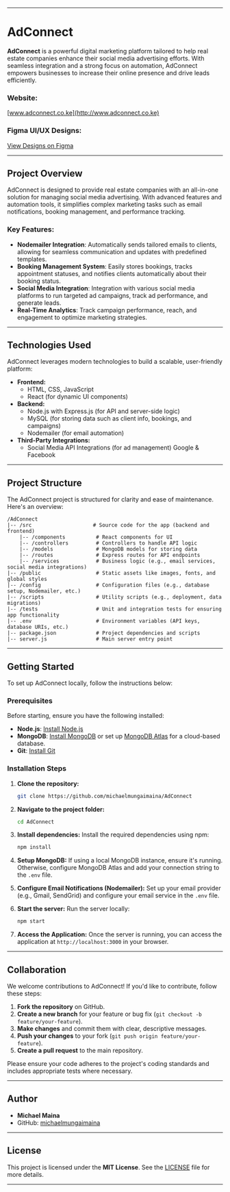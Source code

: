 
---

# AdConnect

**AdConnect** is a powerful digital marketing platform tailored to help real estate companies enhance their social media advertising efforts. With seamless integration and a strong focus on automation, AdConnect empowers businesses to increase their online presence and drive leads efficiently.

### Website:
[www.adconnect.co.ke](http://www.adconnect.co.ke)

### Figma UI/UX Designs:
[View Designs on Figma](https://www.figma.com/design/BgGZnePw9nDgORufkJarOn/MY-PROJECTS?node-id=1465-6&t=AagF4VKp5gml27n5-0)

---

## Project Overview

AdConnect is designed to provide real estate companies with an all-in-one solution for managing social media advertising. With advanced features and automation tools, it simplifies complex marketing tasks such as email notifications, booking management, and performance tracking.

### Key Features:

- **Nodemailer Integration**: Automatically sends tailored emails to clients, allowing for seamless communication and updates with predefined templates.
- **Booking Management System**: Easily stores bookings, tracks appointment statuses, and notifies clients automatically about their booking status.
- **Social Media Integration**: Integration with various social media platforms to run targeted ad campaigns, track ad performance, and generate leads.
- **Real-Time Analytics**: Track campaign performance, reach, and engagement to optimize marketing strategies.

---

## Technologies Used

AdConnect leverages modern technologies to build a scalable, user-friendly platform:

- **Frontend:**
  - HTML, CSS, JavaScript
  - React (for dynamic UI components)
- **Backend:**
  - Node.js with Express.js (for API and server-side logic)
  - MySQL (for storing data such as client info, bookings, and campaigns)
  - Nodemailer (for email automation)
- **Third-Party Integrations:**
  - Social Media API Integrations (for ad management) Google & Facebook

---

## Project Structure

The AdConnect project is structured for clarity and ease of maintenance. Here's an overview:

```
/AdConnect
|-- /src                    # Source code for the app (backend and frontend)
    |-- /components          # React components for UI
    |-- /controllers         # Controllers to handle API logic
    |-- /models              # MongoDB models for storing data
    |-- /routes              # Express routes for API endpoints
    |-- /services            # Business logic (e.g., email services, social media integrations)
|-- /public                  # Static assets like images, fonts, and global styles
|-- /config                  # Configuration files (e.g., database setup, Nodemailer, etc.)
|-- /scripts                 # Utility scripts (e.g., deployment, data migrations)
|-- /tests                   # Unit and integration tests for ensuring app functionality
|-- .env                     # Environment variables (API keys, database URIs, etc.)
|-- package.json             # Project dependencies and scripts
|-- server.js                # Main server entry point
```

---

## Getting Started

To set up AdConnect locally, follow the instructions below:

### Prerequisites

Before starting, ensure you have the following installed:

- **Node.js**: [Install Node.js](https://nodejs.org/)
- **MongoDB**: [Install MongoDB](https://www.mongodb.com/try/download/community) or set up [MongoDB Atlas](https://www.mongodb.com/cloud/atlas) for a cloud-based database.
- **Git**: [Install Git](https://git-scm.com/)

### Installation Steps

1. **Clone the repository:**
   ```bash
   git clone https://github.com/michaelmungaimaina/AdConnect
   ```

2. **Navigate to the project folder:**
   ```bash
   cd AdConnect
   ```

3. **Install dependencies:**
   Install the required dependencies using npm:
   ```bash
   npm install
   ```

4. **Setup MongoDB:**
   If using a local MongoDB instance, ensure it's running. Otherwise, configure MongoDB Atlas and add your connection string to the `.env` file.

5. **Configure Email Notifications (Nodemailer):**
   Set up your email provider (e.g., Gmail, SendGrid) and configure your email service in the `.env` file.

6. **Start the server:**
   Run the server locally:
   ```bash
   npm start
   ```

7. **Access the Application:**
   Once the server is running, you can access the application at `http://localhost:3000` in your browser.

---

## Collaboration

We welcome contributions to AdConnect! If you'd like to contribute, follow these steps:

1. **Fork the repository** on GitHub.
2. **Create a new branch** for your feature or bug fix (`git checkout -b feature/your-feature`).
3. **Make changes** and commit them with clear, descriptive messages.
4. **Push your changes** to your fork (`git push origin feature/your-feature`).
5. **Create a pull request** to the main repository.

Please ensure your code adheres to the project's coding standards and includes appropriate tests where necessary.

---

## Author

- **Michael Maina**
- GitHub: [michaelmungaimaina](https://github.com/michaelmungaimaina)

---

## License

This project is licensed under the **MIT License**. See the [LICENSE](LICENSE) file for more details.

---
